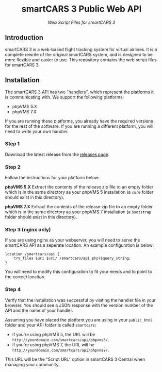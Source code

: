 <h1 align="center">smartCARS 3 Public Web API</h1>
<div align="center">
    <i>Web Script Files for smartCARS 3</i>
</div>

## Introduction
smartCARS 3 is a web-based flight tracking system for virtual airlines. It is a complete rewrite of the original smartCARS system, and is designed to be more flexible and easier to use. This repository contains the web script files for smartCARS 3.

## Installation
The smartCARS 3 API has two "handlers", which represent the platforms it is communicating with. We support the following platforms:
- phpVMS 5.X
- phpVMS 7.X

If you are running these platforms, you already have the required versions for the rest of the software. If you are running a different platform, you will need to write your own handler.

### Step 1
Download the latest release from the [releases page](https://github.com/invernyx/smartcars-3-public-api/releases).

### Step 2
Follow the instructions for your platform below:

<b>phpVMS 5.X</b>
Extract the contents of the release zip file to an empty folder which is in the same directory as your phpVMS 5 installation (a `core` folder should exist in this directory).

<b>phpVMS 7.X</b>
Extract the contents of the release zip file to an empty folder which is in the same directory as your phpVMS 7 installation (a `bootstrap` folder should exist in this directory).

### Step 3 (nginx only)
If you are using nginx as your webserver, you will need to serve the smartCARS API as a seperate location. An example configuration is below:

```nginx
location /smartcars/api {
    try_files $uri $uri/ /smartcars/api.php?$query_string;
}
```

You will need to modify this configuration to fit your needs and to point to the correct location.

### Step 4
Verify that the installation was successful by visiting the handler file in your browser. You should see a JSON response with the version number of the API and the name of your handler.

Assuming you have placed the platform you are using in your `public_html` folder and your API folder is called `smartcars`:
- If you're using phpVMS 5, the URL will be `http://yourdomain.com/smartcars/api/phpvms5/`.
- If you're using phpVMS 7, the URL will be `http://yourdomain.com/smartcars/api/phpvms7/`.

This URL will be the "Script URL" option in smartCARS 3 Central when managing your community.
